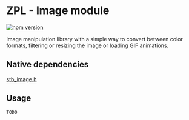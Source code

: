 # ZPL - Image module
[![npm version](https://badge.fury.io/js/zpl_image.c.svg)](https://badge.fury.io/js/zpl_image.c)

Image manipulation library with a simple way to convert between color formats, filtering or resizing the image
or loading GIF animations.

## Native dependencies
[stb_image.h](https://github.com/nothings/stb/blob/master/stb_image.h)

## Usage
```c
TODO
```